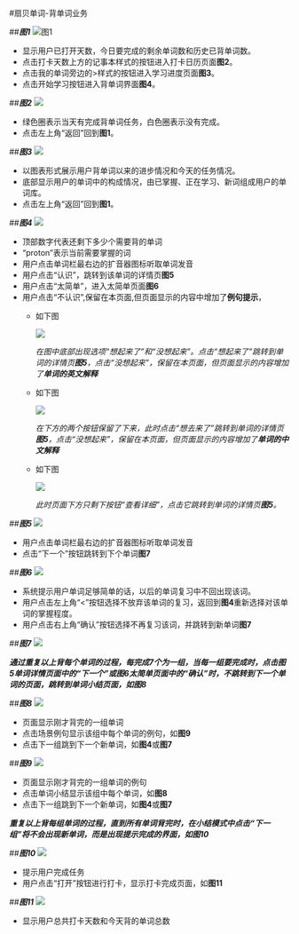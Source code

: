 #扇贝单词-背单词业务

##***图1***
![图1](./assets/IMG_5192.PNG)

* 显示用户已打开天数，今日要完成的剩余单词数和历史已背单词数。
* 点击打卡天数上方的记事本样式的按钮进入打卡日历页面**图2**。
* 点击我的单词旁边的>样式的按钮进入学习进度页面**图3**。
* 点击开始学习按钮进入背单词界面**图4**。


##***图2***
![](./assets/IMG_5193.PNG)

* 绿色圈表示当天有完成背单词任务，白色圈表示没有完成。
* 点击左上角“返回”回到**图1**。

##***图3***
![](./assets/IMG_5194.PNG)

* 以图表形式展示用户背单词以来的进步情况和今天的任务情况。
* 底部显示用户的单词中的构成情况，由已掌握、正在学习、新词组成用户的单词库。
* 点击左上角“返回”回到**图1**。

##***图4***
![](./assets/IMG_5198.PNG)

* 顶部数字代表还剩下多少个需要背的单词
* “proton”表示当前需要掌握的词
* 用户点击单词栏最右边的扩音器图标听取单词发音
* 用户点击“认识”，跳转到该单词的详情页**图5**
* 用户点击“太简单”，进入太简单页面**图6**
* 用户点击“不认识”,保留在本页面,但页面显示的内容中增加了**例句提示**，
	* 如下图

		![](./assets/IMG_5200.PNG)
	
		_在图中底部出现选项“想起来了”和“没想起来”。点击“想起来了”跳转到单词的详情页**图5**，点击“没想起来”，保留在本页面，但页面显示的内容增加了**单词的英文解释**_
	* 如下图
	
		![](./assets/IMG_5201.PNG)

		_在下方的两个按钮保留了下来，此时点击“想去来了”跳转到单词的详情页**图5**，点击“没想起来”，保留在本页面，但页面显示的内容增加了**单词的中文解释**_

	* 如下图

		![](./assets/IMG_5202.PNG)
		
		_此时页面下方只剩下按钮“查看详细”，点击它跳转到单词的详情页**图5**。_

##***图5***
![](./assets/IMG_5197.PNG)

* 用户点击单词栏最右边的扩音器图标听取单词发音
* 点击“下一个”按钮跳转到下个单词**图7**

##***图6***
![](./assets/IMG_5199.PNG)

* 系统提示用户单词足够简单的话，以后的单词复习中不回出现该词。
* 用户点击左上角“<”按钮选择不放弃该单词的复习，返回到**图4**重新选择对该单词的掌握程度。
* 用户点击右上角“确认”按钮选择不再复习该词，并跳转到新单词**图7**

##***图7***
![](./assets/IMG_5203.PNG)

_**通过重复以上背每个单词的过程，每完成7个为一组，当每一组要完成时，点击图5单词详情页面中的“下一个”或图6太简单页面中的“确认”时，不跳转到下一个单词的页面，跳转到单词小结页面，如图8**_

##***图8***
![](./assets/IMG_5204.PNG)

* 页面显示刚才背完的一组单词
* 点击场景例句显示该组中每个单词的例句，如**图9**
* 点击下一组跳到下一个新单词，如**图4**或**图7**

##***图9***
![](./assets/IMG_5205.PNG)

* 页面显示刚才背完的一组单词的例句
* 点击单词小结显示该组中每个单词，如**图8**
* 点击下一组跳到下一个新单词，如**图4**或**图7**

_**重复以上背每组单词的过程，直到所有单词背完时，在小结模式中点击“下一组”将不会出现新单词，而是出现提示完成的界面，如图10**_

##***图10***
![](./assets/IMG_5209.PNG)

* 提示用户完成任务
* 用户点击“打开”按钮进行打卡，显示打卡完成页面，如**图11**

##***图11***
![](./assets/IMG_5210.PNG)

* 显示用户总共打卡天数和今天背的单词总数


